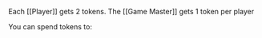 Each [[Player]] gets 2 tokens. The [[Game Master]] gets 1 token per player

You can spend tokens to:
